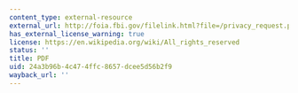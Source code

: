 ```yaml
---
content_type: external-resource
external_url: http://foia.fbi.gov/filelink.html?file=/privacy_request.pdf
has_external_license_warning: true
license: https://en.wikipedia.org/wiki/All_rights_reserved
status: ''
title: PDF
uid: 24a3b96b-4c47-4ffc-8657-dcee5d56b2f9
wayback_url: ''
---
```

